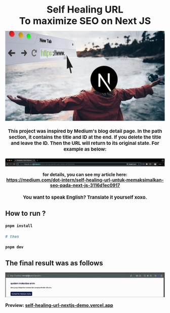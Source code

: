 <h1 align="center" style="font-size: 30px;margin:0;"><b>Self Healing URL <br /> To maximize SEO on Next JS</br></h1>

![Self-Healing URL Example](./public/banner.webp)

<p align="center" style="font-size: 15px;margin:20px 0;">This project was inspired by Medium's blog detail page. In the path section, it contains the title and ID at the end. If you delete the title and leave the ID. Then the URL will return to its original state. For example as below:
</p>

![Self-Healing URL Example](./public/example-dot-medium.gif)

<p align="center">for details, you can see my article here: <br> <a href="https://medium.com/dot-intern/self-healing-url-untuk-memaksimalkan-seo-pada-next-js-3116d1ec0917">https://medium.com/dot-intern/self-healing-url-untuk-memaksimalkan-seo-pada-next-js-3116d1ec0917</a></p>

<p align="center" style="font-size: 15px;margin:20px 0;">You want to speak English? Translate it yourself xoxo.</p>

## How to run ?

```bash
pnpm install

# then

pnpm dev
```

## The final result was as follows
![Self-Healing URL Example](./public/result.gif)

Preview: <a href="self-healing-url-nextjs-demo.vercel.app"> self-healing-url-nextjs-demo.vercel.app</a>